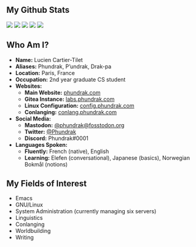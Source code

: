 ## My Github Stats
![](http://github-profile-summary-cards.vercel.app/api/cards/profile-details?username=Phundrak&theme=nord_dark)
![](http://github-profile-summary-cards.vercel.app/api/cards/repos-per-language?username=Phundrak&theme=nord_dark) ![](http://github-profile-summary-cards.vercel.app/api/cards/most-commit-language?username=Phundrak&theme=nord_dark)
![](http://github-profile-summary-cards.vercel.app/api/cards/stats?username=Phundrak&theme=nord_dark) ![](http://github-profile-summary-cards.vercel.app/api/cards/productive-time?username=Phundrak&theme=nord_dark&utcOffset=1)

## Who Am I?
- **Name:** Lucien Cartier-Tilet
- **Aliases:** Phundrak, P’undrak, Drak-pa
- **Location:** Paris, France
- **Occupation:** 2nd year graduate CS student
- **Websites:**
  - **Main Website:** [phundrak.com](https://phundrak.com/en)
  - **Gitea Instance:** [labs.phundrak.com](https://labs.phundrak.com)
  - **Linux Configuration:** [config.phundrak.com](https://config.phundrak.com)
  - **Conlanging:** [conlang.phundrak.com](https://conlang.phundrak.com/)
- **Social Media:**
  - **Mastodon:** [@phundrak@fosstodon.org](https://fosstodon.org/@phundrak)
  - **Twitter:** [@Phundrak](https://twitter.com/phundrak)
  - **Discord:** Phundrak#0001
- **Languages Spoken:**
  - **Fluently:** French (native), English
  - **Learning:** Elefen (conversational), Japanese (basics), Norwegian Bοkmål (notions)

## My Fields of Interest
- Emacs
- GNU/Linux
- System Administration (currently managing six servers)
- Linguistics
- Conlanging
- Worldbuilding
- Writing

<!-- <a rel="me" href="https://fosstodon.org/@phundrak">Mastodon</a> -->
